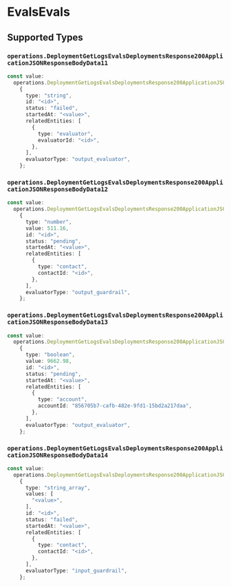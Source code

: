 # EvalsEvals


## Supported Types

### `operations.DeploymentGetLogsEvalsDeploymentsResponse200ApplicationJSONResponseBodyData11`

```typescript
const value:
  operations.DeploymentGetLogsEvalsDeploymentsResponse200ApplicationJSONResponseBodyData11 =
    {
      type: "string",
      id: "<id>",
      status: "failed",
      startedAt: "<value>",
      relatedEntities: [
        {
          type: "evaluator",
          evaluatorId: "<id>",
        },
      ],
      evaluatorType: "output_evaluator",
    };
```

### `operations.DeploymentGetLogsEvalsDeploymentsResponse200ApplicationJSONResponseBodyData12`

```typescript
const value:
  operations.DeploymentGetLogsEvalsDeploymentsResponse200ApplicationJSONResponseBodyData12 =
    {
      type: "number",
      value: 511.16,
      id: "<id>",
      status: "pending",
      startedAt: "<value>",
      relatedEntities: [
        {
          type: "contact",
          contactId: "<id>",
        },
      ],
      evaluatorType: "output_guardrail",
    };
```

### `operations.DeploymentGetLogsEvalsDeploymentsResponse200ApplicationJSONResponseBodyData13`

```typescript
const value:
  operations.DeploymentGetLogsEvalsDeploymentsResponse200ApplicationJSONResponseBodyData13 =
    {
      type: "boolean",
      value: 9662.98,
      id: "<id>",
      status: "pending",
      startedAt: "<value>",
      relatedEntities: [
        {
          type: "account",
          accountId: "856705b7-cafb-482e-9fd1-15bd2a217daa",
        },
      ],
      evaluatorType: "output_evaluator",
    };
```

### `operations.DeploymentGetLogsEvalsDeploymentsResponse200ApplicationJSONResponseBodyData14`

```typescript
const value:
  operations.DeploymentGetLogsEvalsDeploymentsResponse200ApplicationJSONResponseBodyData14 =
    {
      type: "string_array",
      values: [
        "<value>",
      ],
      id: "<id>",
      status: "failed",
      startedAt: "<value>",
      relatedEntities: [
        {
          type: "contact",
          contactId: "<id>",
        },
      ],
      evaluatorType: "input_guardrail",
    };
```

